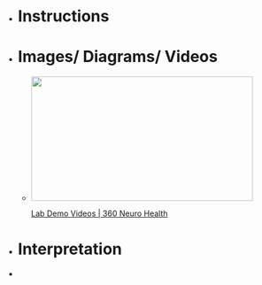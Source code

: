 - # Instructions
- # Images/ Diagrams/ Videos
	-
	  <p><a href="https://www.360neurohealth.com/courses/certificate-of-competency-in-vestibular-rehabilitation-course-ccvr/lectures/36795242?wvideo=4rkvrhnyer"><img src="https://embed-ssl.wistia.com/deliveries/4552bbb9b7f99b5d8f8beeb0dcbd47fd892a2902.jpg?image_crop_resized=800x450&amp;image_play_button_size=2x&amp;image_play_button=1&amp;image_play_button_color=1A9DCEe0" width="400" height="225" style="width: 400px; height: 225px;"></a></p><p><a href="https://www.360neurohealth.com/courses/certificate-of-competency-in-vestibular-rehabilitation-course-ccvr/lectures/36795242?wvideo=4rkvrhnyer">Lab Demo Videos | 360 Neuro Health</a></p>
- # Interpretation
-